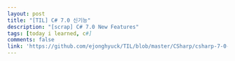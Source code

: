 ```yaml
---
layout: post
title: "[TIL] C# 7.0 신기능"
description: "[scrap] C# 7.0 New Features"
tags: [today i learned, c#]
comments: false
link: 'https://github.com/ejonghyuck/TIL/blob/master/CSharp/csharp-7-0-new-features.md'
---
```

